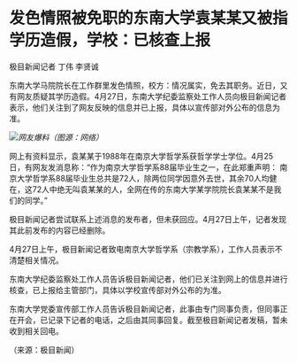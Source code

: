 # 发色情照被免职的东南大学袁某某又被指学历造假，学校：已核查上报

极目新闻记者 丁伟 李贤诚

东南大学马院院长在工作群里发色情照，校方：情况属实，免去其职务。近日，又有网友质疑其学历造假。4月27日，东南大学纪委监察处工作人员向极目新闻记者表示，他们关注到了网友反映的信息并已上报，具体以宣传部对外公布的信息为准。

![](https://inews.gtimg.com/news_bt/OJ41rIUVe5H2MynDf9mKPW0SEiB8YybOz6fHw9O2PDhfsAA/1000)_网友爆料（图源：网络）_

网上有资料显示，袁某某于1988年在南京大学哲学系获哲学学士学位。4月25日，有网友发消息称：“作为南京大学哲学系88届毕业生之一，在此郑重声明：
南京大学哲学系88届毕业生总共是72人，除两位同学因意外去世，其余70人均健在，这72人中绝无叫袁某某的人，全网在传的东南大学某学院院长袁某某不是我们的同学。”

极目新闻记者尝试联系上述消息的发布者，但未获回应。4月27日上午，记者发现其此前发布的内容已经删除。

4月27日上午，极目新闻记者致电南京大学哲学系（宗教学系），工作人员表示不清楚相关情况。

东南大学纪委监察处工作人员告诉极目新闻记者，他们已关注到网上的信息并进行核查，已上报给主管部门，具体以学校宣传部对外公布的为准。

东南大学党委宣传部工作人员告诉极目新闻记者，此事由专门同事负责，但同事正在开会，已记录下记者的电话，之后由其同事回复。截至极目新闻记者发稿，暂未收到相关回电。

（来源：极目新闻）

